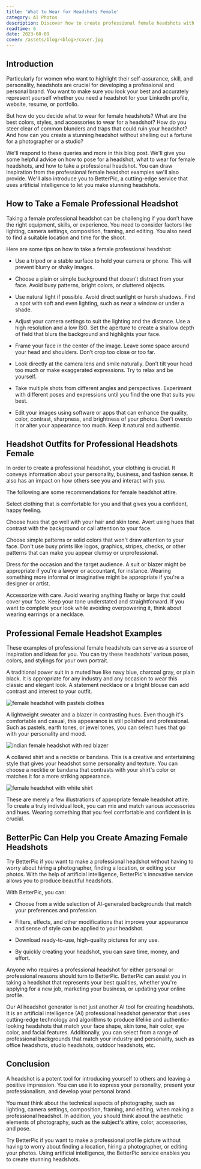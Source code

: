 ```yaml
---
title: 'What to Wear for Headshots Female'
category: AI Photos
description: Discover how to create professional female headshots with helpful tips on posing, attire, and taking the perfect shot. Elevate your personal brand now!
readtime: 6
date: 2023-08-09
cover: /assets/blog/<blog>/cover.jpg
---
```

## Introduction
Particularly for women who want to highlight their self-assurance, skill, and personality, headshots are crucial for developing a professional and personal brand. You want to make sure you look your best and accurately represent yourself whether you need a headshot for your LinkedIn profile, website, resume, or portfolio.

But how do you decide what to wear for female headshots? What are the best colors, styles, and accessories to wear for a headshot? How do you steer clear of common blunders and traps that could ruin your headshot? And how can you create a stunning headshot without shelling out a fortune for a photographer or a studio?

We'll respond to these queries and more in this blog post. We'll give you some helpful advice on how to pose for a headshot, what to wear for female headshots, and how to take a professional headshot. You can draw inspiration from the professional female headshot examples we'll also provide. We'll also introduce you to BetterPic, a cutting-edge service that uses artificial intelligence to let you make stunning headshots.

## How to Take a Female Professional Headshot
Taking a female professional headshot can be challenging if you don’t have the right equipment, skills, or experience. You need to consider factors like lighting, camera settings, composition, framing, and editing. You also need to find a suitable location and time for the shoot.

Here are some tips on how to take a female professional headshot:

- Use a tripod or a stable surface to hold your camera or phone. This will prevent blurry or shaky images.

- Choose a plain or simple background that doesn’t distract from your face. Avoid busy patterns, bright colors, or cluttered objects.

- Use natural light if possible. Avoid direct sunlight or harsh shadows. Find a spot with soft and even lighting, such as near a window or under a shade.

- Adjust your camera settings to suit the lighting and the distance. Use a high resolution and a low ISO. Set the aperture to create a shallow depth of field that blurs the background and highlights your face.

- Frame your face in the center of the image. Leave some space around your head and shoulders. Don’t crop too close or too far.

- Look directly at the camera lens and smile naturally. Don’t tilt your head too much or make exaggerated expressions. Try to relax and be yourself.

- Take multiple shots from different angles and perspectives. Experiment with different poses and expressions until you find the one that suits you best.

- Edit your images using software or apps that can enhance the quality, color, contrast, sharpness, and brightness of your photos. Don’t overdo it or alter your appearance too much. Keep it natural and authentic.

## Headshot Outfits for Professional Headshots Female
In order to create a professional headshot, your clothing is crucial. It conveys information about your personality, business, and fashion sense. It also has an impact on how others see you and interact with you.

The following are some recommendations for female headshot attire.

Select clothing that is comfortable for you and that gives you a confident, happy feeling.

Choose hues that go well with your hair and skin tone. Avert using hues that contrast with the background or call attention to your face.

Choose simple patterns or solid colors that won't draw attention to your face. Don't use busy prints like logos, graphics, stripes, checks, or other patterns that can make you appear clumsy or unprofessional.

Dress for the occasion and the target audience. A suit or blazer might be appropriate if you're a lawyer or accountant, for instance. Wearing something more informal or imaginative might be appropriate if you're a designer or artist.

Accessorize with care. Avoid wearing anything flashy or large that could cover your face. Keep your tone understated and straightforward. If you want to complete your look while avoiding overpowering it, think about wearing earrings or a necklace.

## Professional Female Headshot Examples
These examples of professional female headshots can serve as a source of inspiration and ideas for you. You can try these headshots' various poses, colors, and stylings for your own portrait.

A traditional power suit in a muted hue like navy blue, charcoal gray, or plain black. It is appropriate for any industry and any occasion to wear this classic and elegant look. A statement necklace or a bright blouse can add contrast and interest to your outfit.

![female headshot with pastels clothes](/assets/blog/media/model-examples-1/betterpic-generated-headshot-378.jpg)

A lightweight sweater and a blazer in contrasting hues. Even though it's comfortable and casual, this appearance is still polished and professional. Such as pastels, earth tones, or jewel tones, you can select hues that go with your personality and mood.

![indian female headshot with red blazer](/assets/blog/media/model-examples-1/betterpic-generated-headshot-370.jpg)

A collared shirt and a necktie or bandana. This is a creative and entertaining style that gives your headshot some personality and texture. You can choose a necktie or bandana that contrasts with your shirt's color or matches it for a more striking appearance.

![female headshot with white shirt](/assets/blog/media/model-examples-1/betterpic-generated-headshot-178.jpg)

These are merely a few illustrations of appropriate female headshot attire. To create a truly individual look, you can mix and match various accessories and hues. Wearing something that you feel comfortable and confident in is crucial.

## BetterPic Can Help you Create Amazing Female Headshots
Try BetterPic if you want to make a professional headshot without having to worry about hiring a photographer, finding a location, or editing your photos. With the help of artificial intelligence, BetterPic's innovative service allows you to produce beautiful headshots.

With BetterPic, you can:

- Choose from a wide selection of AI-generated backgrounds that match your preferences and profession.

- Filters, effects, and other modifications that improve your appearance and sense of style can be applied to your headshot.

- Download ready-to-use, high-quality pictures for any use.

- By quickly creating your headshot, you can save time, money, and effort.

Anyone who requires a professional headshot for either personal or professional reasons should turn to BetterPic. BetterPic can assist you in taking a headshot that represents your best qualities, whether you're applying for a new job, marketing your business, or updating your online profile.

Our AI headshot generator is not just another AI tool for creating headshots. It is an artificial intelligence (AI) professional headshot generator that uses cutting-edge technology and algorithms to produce lifelike and authentic-looking headshots that match your face shape, skin tone, hair color, eye color, and facial features. Additionally, you can select from a range of professional backgrounds that match your industry and personality, such as office headshots, studio headshots, outdoor headshots, etc.

## Conclusion
A headshot is a potent tool for introducing yourself to others and leaving a positive impression. You can use it to express your personality, present your professionalism, and develop your personal brand.

You must think about the technical aspects of photography, such as lighting, camera settings, composition, framing, and editing, when making a professional headshot. In addition, you should think about the aesthetic elements of photography, such as the subject's attire, color, accessories, and pose.

Try BetterPic if you want to make a professional profile picture without having to worry about finding a location, hiring a photographer, or editing your photos. Using artificial intelligence, the BetterPic service enables you to create stunning headshots.
